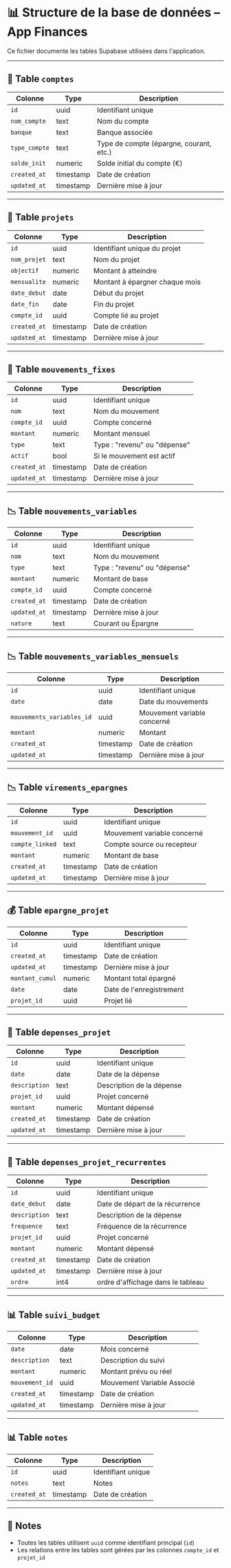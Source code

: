 # 📊 Structure de la base de données – App Finances

Ce fichier documente les tables Supabase utilisées dans l'application.

---

## 🧾 Table `comptes`

| Colonne        | Type     | Description                              |
|----------------|----------|------------------------------------------|
| `id`           | uuid     | Identifiant unique                       |
| `nom_compte`   | text     | Nom du compte                            |
| `banque`       | text     | Banque associée                          |
| `type_compte`  | text     | Type de compte (épargne, courant, etc.)  |
| `solde_init`   | numeric  | Solde initial du compte (€)              |
| `created_at`   | timestamp| Date de création                         |
| `updated_at`   | timestamp| Dernière mise à jour                     |

---

## 📁 Table `projets`

| Colonne        | Type     | Description                              |
|----------------|----------|------------------------------------------|
| `id`           | uuid     | Identifiant unique du projet             |
| `nom_projet`   | text     | Nom du projet                            |
| `objectif`     | numeric  | Montant à atteindre                      |
| `mensualite`   | numeric  | Montant à épargner chaque mois           |
| `date_debut`   | date     | Début du projet                          |
| `date_fin`     | date     | Fin du projet                            |
| `compte_id`    | uuid     | Compte lié au projet                     |
| `created_at`   | timestamp| Date de création                         |
| `updated_at`   | timestamp| Dernière mise à jour                     |

---

## 🔁 Table `mouvements_fixes`

| Colonne        | Type     | Description                              |
|----------------|----------|------------------------------------------|
| `id`           | uuid     | Identifiant unique                       |
| `nom`          | text     | Nom du mouvement                         |
| `compte_id`    | uuid     | Compte concerné                          |
| `montant`      | numeric  | Montant mensuel                          |
| `type`         | text     | Type : "revenu" ou "dépense"             |
| `actif`        | bool     | Si le mouvement est actif                |
| `created_at`   | timestamp| Date de création                         |
| `updated_at`   | timestamp| Dernière mise à jour                     |

---

## 📉 Table `mouvements_variables`

| Colonne        | Type     | Description                              |
|----------------|----------|------------------------------------------|
| `id`           | uuid     | Identifiant unique                       |
| `nom`          | text     | Nom du mouvement                         |
| `type`         | text     | Type : "revenu" ou "dépense"             |
| `montant`      | numeric  | Montant de base                          |
| `compte_id`    | uuid     | Compte concerné                          |
| `created_at`   | timestamp| Date de création                         |
| `updated_at`   | timestamp| Dernière mise à jour                     |
| `nature`       | text     | Courant ou Épargne                       |
---

## 📉 Table `mouvements_variables_mensuels`

| Colonne                   | Type     | Description                              |
|---------------------------|----------|------------------------------------------|
| `id`                      | uuid     | Identifiant unique                       |
| `date`                    | date     | Date du mouvements                       |
| `mouvements_variables_id` | uuid     | Mouvement variable concerné              |
| `montant`                 | numeric  | Montant                                  |
| `created_at`              | timestamp| Date de création                         |
| `updated_at`              | timestamp| Dernière mise à jour                     |

---

## 📉 Table `virements_epargnes`

| Colonne        | Type     | Description                              |
|----------------|----------|------------------------------------------|
| `id`           | uuid     | Identifiant unique                       |
| `mouvement_id` | uuid     | Mouvement variable concerné              |
| `compte_linked`| text     | Compte source ou recepteur               |
| `montant`      | numeric  | Montant de base                          |
| `created_at`   | timestamp| Date de création                         |
| `updated_at`   | timestamp| Dernière mise à jour                     |
---

## 💰 Table `epargne_projet`

| Colonne         | Type     | Description                              |
|-----------------|----------|------------------------------------------|
| `id`            | uuid     | Identifiant unique                       |
| `created_at`    | timestamp| Date de création                         |
| `updated_at`    | timestamp| Dernière mise à jour                     |
| `montant_cumul` | numeric  | Montant total épargné                    |
| `date`          | date     | Date de l'enregistrement                 |
| `projet_id`     | uuid     | Projet lié                               |

---

## 💸 Table `depenses_projet`

| Colonne        | Type     | Description                              |
|----------------|----------|------------------------------------------|
| `id`           | uuid     | Identifiant unique                       |
| `date`         | date     | Date de la dépense                       |
| `description`  | text     | Description de la dépense                |
| `projet_id`    | uuid     | Projet concerné                          |
| `montant`      | numeric  | Montant dépensé                          |
| `created_at`   | timestamp| Date de création                         |
| `updated_at`   | timestamp| Dernière mise à jour                     |

---
## 💸 Table `depenses_projet_recurrentes`

| Colonne        | Type     | Description                              |
|----------------|----------|------------------------------------------|
| `id`           | uuid     | Identifiant unique                       |
| `date_debut`   | date     | Date de départ de la récurrence          |
| `description`  | text     | Description de la dépense                |
| `frequence`    | text     | Fréquence de la récurrence               |
| `projet_id`    | uuid     | Projet concerné                          |
| `montant`      | numeric  | Montant dépensé                          |
| `created_at`   | timestamp| Date de création                         |
| `updated_at`   | timestamp| Dernière mise à jour                     |
| `ordre`        | int4     | ordre d'affichage dans le tableau        |
---
## 📊 Table `suivi_budget`

| Colonne        | Type     | Description                              |
|----------------|----------|------------------------------------------|
| `date`         | date     | Mois concerné                            |
| `description`  | text     | Description du suivi                     |
| `montant`      | numeric  | Montant prévu ou réel                    |
| `mouvement_id` | uuid     | Mouvement Variable Associé               |
| `created_at`   | timestamp| Date de création                         |
| `updated_at`   | timestamp| Dernière mise à jour                     |

---
## 📊 Table `notes`

| Colonne        | Type     | Description                              |
|----------------|----------|------------------------------------------|
| `id`           | uuid     | Identifiant unique                       |
| `notes`        | text     | Notes                                    |
| `created_at`   | timestamp| Date de création                         |

---
## 🔐 Notes

- Toutes les tables utilisent `uuid` comme identifiant principal (`id`)
- Les relations entre les tables sont gérées par les colonnes `compte_id` et `projet_id`
